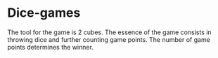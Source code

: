 # Dice-games

The tool for the game is 2 cubes. The essence of the game consists in throwing dice and further counting game points. 
The number of game points determines the winner.
